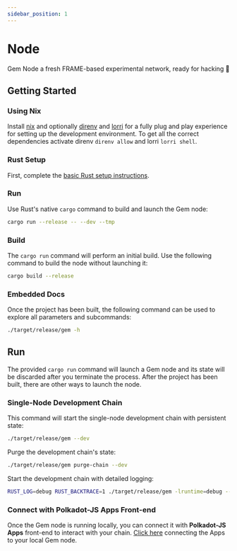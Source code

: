 ```yaml
---
sidebar_position: 1
---
```


# Node

Gem Node a fresh FRAME-based experimental network, ready for hacking :rocket:

## Getting Started

### Using Nix

Install [nix](https://nixos.org/) and optionally [direnv](https://github.com/direnv/direnv) and [lorri](https://github.com/target/lorri) for a fully plug
and play experience for setting up the development environment. To get all the correct dependencies activate direnv `direnv allow` and lorri `lorri shell`.

### Rust Setup

First, complete the [basic Rust setup instructions](https://www.rust-lang.org/learn/get-started).

### Run

Use Rust's native `cargo` command to build and launch the Gem node:

```sh
cargo run --release -- --dev --tmp
```

### Build

The `cargo run` command will perform an initial build. Use the following command to build the node
without launching it:

```sh
cargo build --release
```

### Embedded Docs

Once the project has been built, the following command can be used to explore all parameters and
subcommands:

```sh
./target/release/gem -h
```

## Run

The provided `cargo run` command will launch a Gem node and its state will be discarded after
you terminate the process. After the project has been built, there are other ways to launch the
node.

### Single-Node Development Chain

This command will start the single-node development chain with persistent state:

```bash
./target/release/gem --dev
```

Purge the development chain's state:

```bash
./target/release/gem purge-chain --dev
```

Start the development chain with detailed logging:

```bash
RUST_LOG=debug RUST_BACKTRACE=1 ./target/release/gem -lruntime=debug --dev
```

### Connect with Polkadot-JS Apps Front-end

Once the Gem node is running locally, you can connect it with **Polkadot-JS Apps** front-end
to interact with your chain. [Click here](https://polkadot.js.org/apps/#/explorer?rpc=ws://localhost:9944) connecting the Apps to your local Gem node.

